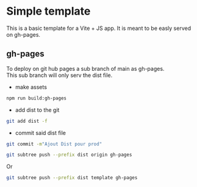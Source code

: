 # Simple template

This is a basic template for a Vite + JS app. 
It is meant to be easly served on gh-pages. 

## gh-pages 
To deploy on git hub pages a sub branch of main as gh-pages.        
This sub branch will only serv the dist file. 

+ make assets
```sh
npm run build:gh-pages
```
+ add dist to the git 
```sh
git add dist -f 
```
+ commit said dist file 
```sh
git commit -m"Ajout Dist pour prod"
```
```sh
git subtree push --prefix dist origin gh-pages
```
Or
```sh
git subtree push --prefix dist template gh-pages
```
